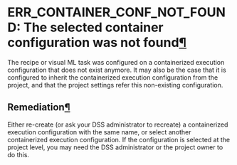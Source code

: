 ERR\_CONTAINER\_CONF\_NOT\_FOUND: The selected container configuration was not found[¶](#err-container-conf-not-found-the-selected-container-configuration-was-not-found "Permalink to this heading")
=====================================================================================================================================================================================================


The recipe or visual ML task was configured on a containerized execution configuration that does not
exist anymore. It may also be the case that it is configured to inherit the containerized execution
configuration from the project, and that the project settings refer this non\-existing
configuration.



Remediation[¶](#remediation "Permalink to this heading")
--------------------------------------------------------


Either re\-create (or ask your DSS administrator to recreate) a containerized execution configuration
with the same name, or select another containerized execution configuration. If the configuration is
selected at the project level, you may need the DSS administrator or the project owner to do this.